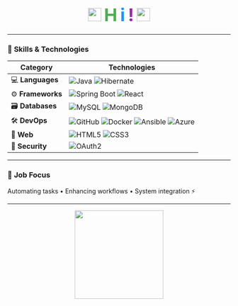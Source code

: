 <h1 align="center">
  <img src="https://media.giphy.com/media/hvRJCLFzcasrR4ia7z/giphy.gif" width="30px"> 
  <span style="color: #4CAF50; font-size: 2.5rem;">H</span>
  <span style="color: #2196F3; font-size: 2.5rem;">i</span>
  <span style="color: #9C27B0; font-size: 2.5rem;">!</span> 
  <img src="https://media.giphy.com/media/hvRJCLFzcasrR4ia7z/giphy.gif" width="30px">
</h1>

---

### 🔧 **Skills & Technologies**

| **Category**       | **Technologies**                                                                                    |
|---------------------|---------------------------------------------------------------------------------------------------|
| 💻 **Languages**    | ![Java](https://img.shields.io/badge/Java-ED8B00?style=flat&logo=java&logoColor=white) ![Hibernate](https://img.shields.io/badge/Hibernate-59666C?style=flat&logo=hibernate&logoColor=white) |
| ⚙️ **Frameworks**   | ![Spring Boot](https://img.shields.io/badge/Spring_Boot-6DB33F?style=flat&logo=spring-boot&logoColor=white) ![React](https://img.shields.io/badge/React-20232A?style=flat&logo=react&logoColor=61DAFB) |
| 🗃️ **Databases**    | ![MySQL](https://img.shields.io/badge/MySQL-005C84?style=flat&logo=mysql&logoColor=white) ![MongoDB](https://img.shields.io/badge/MongoDB-4EA94B?style=flat&logo=mongodb&logoColor=white) |
| 🛠️ **DevOps**       | ![GitHub](https://img.shields.io/badge/GitHub-100000?style=flat&logo=github&logoColor=white) ![Docker](https://img.shields.io/badge/Docker-2CA5E0?style=flat&logo=docker&logoColor=white) ![Ansible](https://img.shields.io/badge/Ansible-000000?style=flat&logo=ansible&logoColor=white) ![Azure](https://img.shields.io/badge/Azure-0089D6?style=flat&logo=microsoft-azure&logoColor=white) |
| 🎨 **Web**          | ![HTML5](https://img.shields.io/badge/HTML5-E34F26?style=flat&logo=html5&logoColor=white) ![CSS3](https://img.shields.io/badge/CSS3-1572B6?style=flat&logo=css3&logoColor=white) |
| 🔐 **Security**     | ![OAuth2](https://img.shields.io/badge/OAuth2-EB5424?style=flat&logo=oauth&logoColor=white) |

---

### 🔄 **Job Focus**
Automating tasks • Enhancing workflows • System integration ⚡

---

<div align="center">
  <img src="https://media.giphy.com/media/VC7fZZgI6yU3C/giphy.gif" width="200px">
</div>
